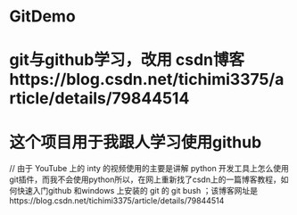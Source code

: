 # GitDemo
# git与github学习，改用 csdn博客https://blog.csdn.net/tichimi3375/article/details/79844514
# 这个项目用于我跟人学习使用github
// 由于 YouTube 上的 inty 的视频使用的主要是讲解 python 开发工具上怎么使用git插件，而我不会使用python所以，在网上重新找了csdn上的一篇博客教程，如何快速入门github 和windows 上安装的 git 的 git bush ；该博客网址是https://blog.csdn.net/tichimi3375/article/details/79844514
